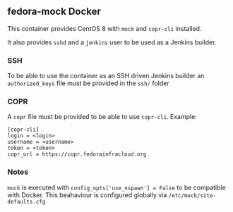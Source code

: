 ## fedora-mock Docker

This container provides CentOS 8 with `mock` and `copr-cli` installed.

It also provides `sshd` and a `jenkins` user to be used as a Jenkins builder.

### SSH

To be able to use the container as an SSH driven Jenkins builder an `authorized_keys` file
must be provided in the `ssh/` folder

### COPR

A `copr` file must be provided to be able to use `copr-cli`. Example:

```
[copr-cli]
login = <login>
username = <username>
token = <token>
copr_url = https://copr.fedorainfracloud.org
```

### Notes

`mock` is executed with `config_opts['use_nspawn'] = False` to be compatible with Docker.
This beahaviour is configured globally via `/etc/mock/site-defaults.cfg`
